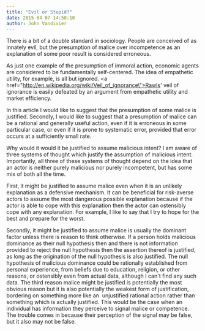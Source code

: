 ```yaml
---
title: "Evil or Stupid?"
date: 2015-04-07 14:58:10
author: John Vandivier
---
```




There is a bit of a double standard in sociology. People are conceived of as innately evil, but the presumption of malice over incompetence as an explanation of some poor result is considered erroneous.

As just one example of the presumption of immoral action, economic agents are considered to be fundamentally self-centered. The idea of empathetic utility, for example, is all but ignored. <a href=\"http://en.wikipedia.org/wiki/Veil_of_ignorance\">Rawls' veil of ignorance</a> is easily defeated by an argument from empathetic utility and market efficiency.

In this article I would like to suggest that the presumption of some malice is justified. Secondly, I would like to suggest that a presumption of malice can be a rational and generally useful action, even if it is erroneous in some particular case, or even if it is prone to systematic error, provided that error occurs at a sufficiently small rate.

Why would it would it be justified to assume malicious intent? I am aware of three systems of thought which justify the assumption of malicious intent. Importantly, all three of these systems of thought depend on the idea that an actor is neither purely malicious nor purely incompetent, but has some mix of both all the time.

First, it might be justified to assume malice even when it is an unlikely explanation as a defensive mechanism. It can be beneficial for risk-averse actors to assume the most dangerous possible explanation because if the actor is able to cope with this explanation then the actor can ostensibly cope with any explanation. For example, I like to say that I try to hope for the best and prepare for the worst.

Secondly, it might be justified to assume malice is usually the dominant factor unless there is reason to think otherwise. If a person holds malicious dominance as their null hypothesis then and there is not information provided to reject the null hypothesis then the assertion thereof is justified, as long as the origination of the null hypothesis is also justified. The null hypothesis of malicious dominance could be rationally established from personal experience, from beliefs due to education, religion, or other reasons, or ostensibly even from actual data, although I can't find any such data.
The third reason malice might be justified is potentially the most obvious reason but it is also potentially the weakest form of justification, bordering on something more like an  unjustified rational action rather than something which is actually justified. This would be the case when an individual has information they perceive to signal malice or competence. The trouble comes in because their perception of the signal may be false, but it also may not be false.